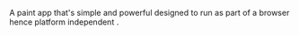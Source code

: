 A paint app that's simple and powerful designed to run as part of a browser hence platform independent .
